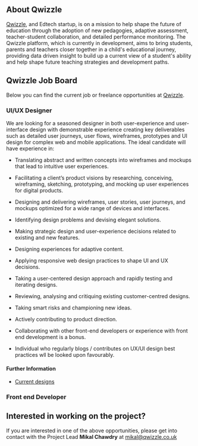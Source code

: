 ## About Qwizzle

[Qwizzle](www.qwizzle.co.uk), and Edtech startup, is on a mission to help shape the future of education through the adoption of new pedagogies, adaptive assessment, teacher-student collaboration, and detailed performance monitoring. The Qwizzle platform, which is currently in development, aims to bring students, parents and teachers closer together in a child's educational journey, providing data driven insight to build up a current view of a student's ability and help shape future teaching strategies and development paths.

## Qwizzle Job Board

Below you can find the current job or freelance opportunities at [Qwizzle](www.qwizzle.co.uk).

### UI/UX Designer

We are looking for a seasoned designer in both user-experience and user-interface design with demonstrable experience creating key deliverables such as detailed user journeys, user flows, wireframes, prototypes and UI design for complex web and mobile applications. The ideal candidate will have experience in:

- Translating abstract and written concepts into wireframes and mockups that lead to intuitive user experiences.
- Facilitating a client’s product visions by researching, conceiving, wireframing, sketching, prototyping, and mocking up user experiences for digital products.
- Designing and delivering wireframes, user stories, user journeys, and mockups optimized for a wide range of devices and interfaces.
- Identifying design problems and devising elegant solutions.
- Making strategic design and user-experience decisions related to existing and new features.
- Designing experiences for adaptive content.
- Applying responsive web design practices to shape UI and UX decisions.
- Taking a user-centered design approach and rapidly testing and iterating designs.
- Reviewing, analysing and critiquing existing customer-centred designs.
- Taking smart risks and championing new ideas.
- Actively contributing to product direction.

- Collaborating with other front-end developers or experience with front end development is a bonus.
- Individual who regularly blogs / contributes on UX/UI design best practices wll be looked upon favourably.

#### Further Information

- [Current designs](XXX)


### Front end Developer



## Interested in working on the project?

If you are interested in one of the above opportunities, please get into contact with the Project Lead **Mikal Chawdry** at mikal@qwizzle.co.uk
